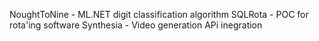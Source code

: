 NoughtToNine - ML.NET digit classification algorithm
SQLRota - POC for rota'ing software
Synthesia - Video generation APi inegration
